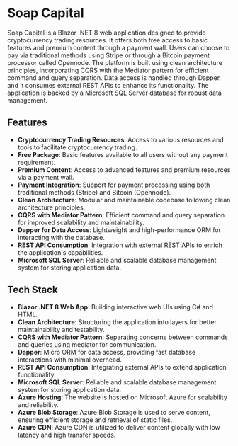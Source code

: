 # Soap Capital

Soap Capital is a Blazor .NET 8 web application designed to provide cryptocurrency trading resources. It offers both free access to basic features and premium content through a payment wall. Users can choose to pay via traditional methods using Stripe or through a Bitcoin payment processor called Opennode. The platform is built using clean architecture principles, incorporating CQRS with the Mediator pattern for efficient command and query separation. Data access is handled through Dapper, and it consumes external REST APIs to enhance its functionality. The application is backed by a Microsoft SQL Server database for robust data management.

## Features

- **Cryptocurrency Trading Resources**: Access to various resources and tools to facilitate cryptocurrency trading.
- **Free Package**: Basic features available to all users without any payment requirement.
- **Premium Content**: Access to advanced features and premium resources via a payment wall.
- **Payment Integration**: Support for payment processing using both traditional methods (Stripe) and Bitcoin (Opennode).
- **Clean Architecture**: Modular and maintainable codebase following clean architecture principles.
- **CQRS with Mediator Pattern**: Efficient command and query separation for improved scalability and maintainability.
- **Dapper for Data Access**: Lightweight and high-performance ORM for interacting with the database.
- **REST API Consumption**: Integration with external REST APIs to enrich the application's capabilities.
- **Microsoft SQL Server**: Reliable and scalable database management system for storing application data.

## Tech Stack

- **Blazor .NET 8 Web App**: Building interactive web UIs using C# and HTML.
- **Clean Architecture**: Structuring the application into layers for better maintainability and testability.
- **CQRS with Mediator Pattern**: Separating concerns between commands and queries using mediator for communication.
- **Dapper**: Micro ORM for data access, providing fast database interactions with minimal overhead.
- **REST API Consumption**: Integrating external APIs to extend application functionality.
- **Microsoft SQL Server**: Reliable and scalable database management system for storing application data.
- **Azure Hosting**: The website is hosted on Microsoft Azure for scalability and reliability.
- **Azure Blob Storage**: Azure Blob Storage is used to serve content, ensuring efficient storage and retrieval of static files.
- **Azure CDN**: Azure CDN is utilized to deliver content globally with low latency and high transfer speeds.
